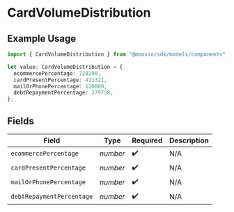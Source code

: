 # CardVolumeDistribution

## Example Usage

```typescript
import { CardVolumeDistribution } from "@moovio/sdk/models/components";

let value: CardVolumeDistribution = {
  ecommercePercentage: 728290,
  cardPresentPercentage: 411321,
  mailOrPhonePercentage: 120809,
  debtRepaymentPercentage: 379758,
};
```

## Fields

| Field                     | Type                      | Required                  | Description               |
| ------------------------- | ------------------------- | ------------------------- | ------------------------- |
| `ecommercePercentage`     | *number*                  | :heavy_check_mark:        | N/A                       |
| `cardPresentPercentage`   | *number*                  | :heavy_check_mark:        | N/A                       |
| `mailOrPhonePercentage`   | *number*                  | :heavy_check_mark:        | N/A                       |
| `debtRepaymentPercentage` | *number*                  | :heavy_check_mark:        | N/A                       |